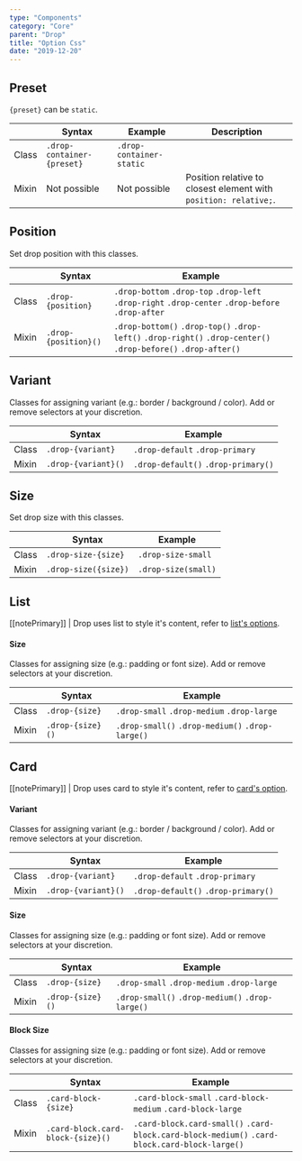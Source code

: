 ```yaml
---
type: "Components"
category: "Core"
parent: "Drop"
title: "Option Css"
date: "2019-12-20"
---
```


## Preset

`{preset}` can be `static`.

<div class="table-scroll">

|                         | Syntax                                    | Example                       | Description                   |
| ----------------------- | ----------------------------------------- | ----------------------------- | ----------------------------- |
| Class                   | `.drop-container-{preset}`                         | `.drop-container-static` |
| Mixin                   | Not possible                              | Not possible                  | Position relative to closest element with `position: relative;`.            |

</div>

<demo>
  <demovanilla src="vanilla/components/core/drop/static">
  </demovanilla>
</demo>

## Position

Set drop position with this classes.

|                         | Syntax                                    | Example                       |
| ----------------------- | ----------------------------------------- | ----------------------------- |
| Class                   | `.drop-{position}`                        | `.drop-bottom` `.drop-top` `.drop-left` `.drop-right` `.drop-center` `.drop-before` `.drop-after` |
| Mixin                   | `.drop-{position}()`                      | `.drop-bottom()` `.drop-top()` `.drop-left()` `.drop-right()` `.drop-center()` `.drop-before()` `.drop-after()` |

<demo>
  <demovanilla src="vanilla/components/core/drop/left">
  </demovanilla>
  <demovanilla src="vanilla/components/core/drop/right">
  </demovanilla>
  <demovanilla src="vanilla/components/core/drop/center">
  </demovanilla>
  <demovanilla src="vanilla/components/core/drop/before">
  </demovanilla>
  <demovanilla src="vanilla/components/core/drop/after">
  </demovanilla>
</demo>

## Variant

Classes for assigning variant (e.g.: border / background / color). Add or remove selectors at your discretion.

<div class="table-scroll">

|                         | Syntax                                    | Example                       |
| ----------------------- | ----------------------------------------- | ----------------------------- |
| Class                   | `.drop-{variant}`                        | `.drop-default` `.drop-primary` |
| Mixin                   | `.drop-{variant}()`                      | `.drop-default()` `.drop-primary()`         |

</div>

<demo>
  <demovanilla src="vanilla/components/core/drop/variant">
  </demovanilla>
</demo>

## Size

Set drop size with this classes.

<div class="table-scroll">

|                         | Syntax                                    | Example                       |
| ----------------------- | ----------------------------------------- | ----------------------------- |
| Class                   | `.drop-size-{size}`                        | `.drop-size-small`             |
| Mixin                   | `.drop-size({size})`                   | `.drop-size(small)`         |

</div>

<demo>
  <demovanilla src="vanilla/components/core/drop/size">
  </demovanilla>
</demo>

## List

[[notePrimary]]
| Drop uses list to style it's content, refer to [list's options](/components/core/list/option-css).

#### Size

Classes for assigning size (e.g.: padding or font size). Add or remove selectors at your discretion.

<div class="table-scroll">

|                         | Syntax                                    | Example                       |
| ----------------------- | ----------------------------------------- | ----------------------------- |
| Class                   | `.drop-{size}`                           | `.drop-small` `.drop-medium` `.drop-large`|
| Mixin                   | `.drop-{size}()`                         | `.drop-small()` `.drop-medium()` `.drop-large()`         |

</div>

<demo>
  <demovanilla src="vanilla/components/core/drop/list-size">
  </demovanilla>
</demo>

## Card

[[notePrimary]]
| Drop uses card to style it's content, refer to [card's option](/components/core/card/option-css).

#### Variant

Classes for assigning variant (e.g.: border / background / color). Add or remove selectors at your discretion.

<div class="table-scroll">

|                         | Syntax                                    | Example                       |
| ----------------------- | ----------------------------------------- | ----------------------------- |
| Class                   | `.drop-{variant}`                     | `.drop-default` `.drop-primary` |
| Mixin                   | `.drop-{variant}()`                   | `.drop-default()` `.drop-primary()`        |

</div>

<demo>
  <demovanilla src="vanilla/components/core/drop/card-variant">
  </demovanilla>
</demo>

#### Size

Classes for assigning size (e.g.: padding or font size). Add or remove selectors at your discretion.

<div class="table-scroll">

|                         | Syntax                                    | Example                       |
| ----------------------- | ----------------------------------------- | ----------------------------- |
| Class                   | `.drop-{size}`                           | `.drop-small` `.drop-medium` `.drop-large`|
| Mixin                   | `.drop-{size}()`                         | `.drop-small()` `.drop-medium()` `.drop-large()`         |

</div>

<demo>
  <demovanilla src="vanilla/components/core/drop/card-size">
  </demovanilla>
</demo>

#### Block Size

Classes for assigning size (e.g.: padding or font size). Add or remove selectors at your discretion.

<div class="table-scroll">

|                         | Syntax                                    | Example                       |
| ----------------------- | ----------------------------------------- | ----------------------------- |
| Class                   | `.card-block-{size}`                           | `.card-block-small` `.card-block-medium` `.card-block-large`|
| Mixin                   | `.card-block.card-block-{size}()`                         | `.card-block.card-small()` `.card-block.card-block-medium()` `.card-block.card-block-large()`         |

</div>

<demo>
  <demovanilla src="vanilla/components/core/drop/card-block-size">
  </demovanilla>
</demo>
